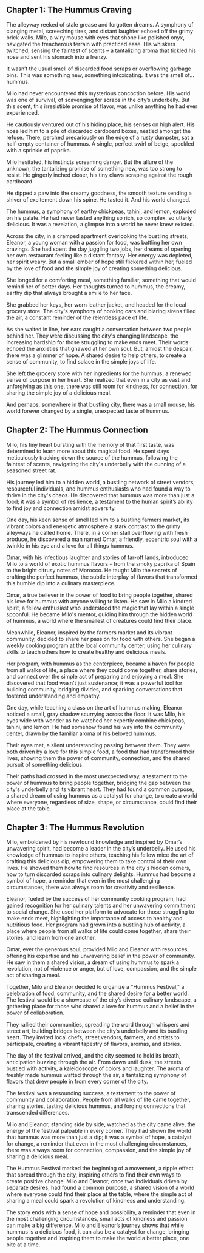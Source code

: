 ## Chapter 1: The Hummus Craving

The alleyway reeked of stale grease and forgotten dreams.  A symphony of clanging metal, screeching tires, and distant laughter echoed off the grimy brick walls. Milo, a wiry mouse with eyes that shone like polished onyx, navigated the treacherous terrain with practiced ease.  His whiskers twitched, sensing the faintest of scents – a tantalizing aroma that tickled his nose and sent his stomach into a frenzy. 

It wasn’t the usual smell of discarded food scraps or overflowing garbage bins.  This was something new, something intoxicating.  It was the smell of… hummus.  

Milo had never encountered this mysterious concoction before.  His world was one of survival, of scavenging for scraps in the city’s underbelly.  But this scent, this irresistible promise of flavor, was unlike anything he had ever experienced. 

He cautiously ventured out of his hiding place, his senses on high alert.  His nose led him to a pile of discarded cardboard boxes, nestled amongst the refuse.  There, perched precariously on the edge of a rusty dumpster, sat a half-empty container of hummus.  A single, perfect swirl of beige, speckled with a sprinkle of paprika. 

Milo hesitated, his instincts screaming danger.  But the allure of the unknown, the tantalizing promise of something new, was too strong to resist.  He gingerly inched closer, his tiny claws scraping against the rough cardboard. 

He dipped a paw into the creamy goodness, the smooth texture sending a shiver of excitement down his spine.  He tasted it.  And his world changed. 

The hummus, a symphony of earthy chickpeas, tahini, and lemon, exploded on his palate.  He had never tasted anything so rich, so complex, so utterly delicious.  It was a revelation, a glimpse into a world he never knew existed.

Across the city, in a cramped apartment overlooking the bustling streets, Eleanor, a young woman with a passion for food, was battling her own cravings.  She had spent the day juggling two jobs, her dreams of opening her own restaurant feeling like a distant fantasy.  Her energy was depleted, her spirit weary.  But a small ember of hope still flickered within her, fueled by the love of food and the simple joy of creating something delicious.

She longed for a comforting meal, something familiar, something that would remind her of better days.  Her thoughts turned to hummus, the creamy, earthy dip that always brought a smile to her face. 

She grabbed her keys, her worn leather jacket, and headed for the local grocery store.  The city's symphony of honking cars and blaring sirens filled the air, a constant reminder of the relentless pace of life.  

As she waited in line, her ears caught a conversation between two people behind her.  They were discussing the city's changing landscape, the increasing hardship for those struggling to make ends meet.  Their words echoed the anxieties that gnawed at her own soul.  But, amidst the despair, there was a glimmer of hope.  A shared desire to help others, to create a sense of community, to find solace in the simple joys of life.

She left the grocery store with her ingredients for the hummus, a renewed sense of purpose in her heart.  She realized that even in a city as vast and unforgiving as this one, there was still room for kindness, for connection, for sharing the simple joy of a delicious meal. 

And perhaps, somewhere in that bustling city, there was a small mouse, his world forever changed by a single, unexpected taste of hummus.


## Chapter 2: The Hummus Connection

Milo, his tiny heart bursting with the memory of that first taste, was determined to learn more about this magical food.  He spent days meticulously tracking down the source of the hummus, following the faintest of scents, navigating the city's underbelly with the cunning of a seasoned street rat. 

His journey led him to a hidden world, a bustling network of street vendors, resourceful individuals, and hummus enthusiasts who had found a way to thrive in the city's chaos.  He discovered that hummus was more than just a food; it was a symbol of resilience, a testament to the human spirit’s ability to find joy and connection amidst adversity.

One day, his keen sense of smell led him to a bustling farmers market, its vibrant colors and energetic atmosphere a stark contrast to the grimy alleyways he called home.  There, in a corner stall overflowing with fresh produce, he discovered a man named Omar, a friendly, eccentric soul with a twinkle in his eye and a love for all things hummus. 

Omar, with his infectious laughter and stories of far-off lands, introduced Milo to a world of exotic hummus flavors - from the smoky paprika of Spain to the bright citrusy notes of Morocco.  He taught Milo the secrets of crafting the perfect hummus, the subtle interplay of flavors that transformed this humble dip into a culinary masterpiece. 

Omar, a true believer in the power of food to bring people together, shared his love for hummus with anyone willing to listen.  He saw in Milo a kindred spirit, a fellow enthusiast who understood the magic that lay within a single spoonful.  He became Milo's mentor, guiding him through the hidden world of hummus, a world where the smallest of creatures could find their place.

Meanwhile, Eleanor, inspired by the farmers market and its vibrant community, decided to share her passion for food with others.  She began a weekly cooking program at the local community center, using her culinary skills to teach others how to create healthy and delicious meals. 

Her program, with hummus as the centerpiece, became a haven for people from all walks of life, a place where they could come together, share stories, and connect over the simple act of preparing and enjoying a meal.  She discovered that food wasn't just sustenance; it was a powerful tool for building community, bridging divides, and sparking conversations that fostered understanding and empathy.

One day, while teaching a class on the art of hummus making, Eleanor noticed a small, gray shadow scurrying across the floor.  It was Milo, his eyes wide with wonder as he watched her expertly combine chickpeas, tahini, and lemon.  He had somehow found his way into the community center, drawn by the familiar aroma of his beloved hummus.  

Their eyes met, a silent understanding passing between them.  They were both driven by a love for this simple food, a food that had transformed their lives, showing them the power of community, connection, and the shared pursuit of something delicious. 

Their paths had crossed in the most unexpected way, a testament to the power of hummus to bring people together, bridging the gap between the city's underbelly and its vibrant heart.  They had found a common purpose, a shared dream of using hummus as a catalyst for change, to create a world where everyone, regardless of size, shape, or circumstance, could find their place at the table. 


## Chapter 3: The Hummus Revolution

Milo, emboldened by his newfound knowledge and inspired by Omar’s unwavering spirit, had become a leader in the city’s underbelly.  He used his knowledge of hummus to inspire others, teaching his fellow mice the art of crafting this delicious dip, empowering them to take control of their own lives.  He showed them how to find resources in the city's hidden corners, how to turn discarded scraps into culinary delights.  Hummus had become a symbol of hope, a reminder that even in the most challenging circumstances, there was always room for creativity and resilience. 

Eleanor, fueled by the success of her community cooking program, had gained recognition for her culinary talents and her unwavering commitment to social change.  She used her platform to advocate for those struggling to make ends meet, highlighting the importance of access to healthy and nutritious food.  Her program had grown into a bustling hub of activity, a place where people from all walks of life could come together, share their stories, and learn from one another. 

Omar, ever the generous soul, provided Milo and Eleanor with resources, offering his expertise and his unwavering belief in the power of community.  He saw in them a shared vision, a dream of using hummus to spark a revolution, not of violence or anger, but of love, compassion, and the simple act of sharing a meal.

Together, Milo and Eleanor decided to organize a "Hummus Festival," a celebration of food, community, and the shared desire for a better world.  The festival would be a showcase of the city’s diverse culinary landscape, a gathering place for those who shared a love for hummus and a belief in the power of collaboration.

They rallied their communities, spreading the word through whispers and street art, building bridges between the city’s underbelly and its bustling heart.  They invited local chefs, street vendors, farmers, and artists to participate, creating a vibrant tapestry of flavors, aromas, and stories.

The day of the festival arrived, and the city seemed to hold its breath, anticipation buzzing through the air.  From dawn until dusk, the streets bustled with activity, a kaleidoscope of colors and laughter.  The aroma of freshly made hummus wafted through the air, a tantalizing symphony of flavors that drew people in from every corner of the city.

The festival was a resounding success, a testament to the power of community and collaboration.  People from all walks of life came together, sharing stories, tasting delicious hummus, and forging connections that transcended differences. 

Milo and Eleanor, standing side by side, watched as the city came alive, the energy of the festival palpable in every corner.  They had shown the world that hummus was more than just a dip; it was a symbol of hope, a catalyst for change, a reminder that even in the most challenging circumstances, there was always room for connection, compassion, and the simple joy of sharing a delicious meal. 

The Hummus Festival marked the beginning of a movement, a ripple effect that spread through the city, inspiring others to find their own ways to create positive change.  Milo and Eleanor, once two individuals driven by separate desires, had found a common purpose, a shared vision of a world where everyone could find their place at the table, where the simple act of sharing a meal could spark a revolution of kindness and understanding.

The story ends with a sense of hope and possibility, a reminder that even in the most challenging circumstances, small acts of kindness and passion can make a big difference.  Milo and Eleanor’s journey shows that while hummus is a delicious food, it can also be a catalyst for change, bringing people together and inspiring them to make the world a better place, one bite at a time. 
